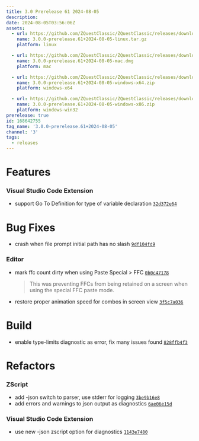 ```yaml
---
title: 3.0 Prerelease 61 2024-08-05
description: 
date: 2024-08-05T03:56:06Z
assets: 
  - url: https://github.com/ZQuestClassic/ZQuestClassic/releases/download/3.0.0-prerelease.61%2B2024-08-05/3.0.0-prerelease.61%2B2024-08-05-linux.tar.gz
    name: 3.0.0-prerelease.61+2024-08-05-linux.tar.gz
    platform: linux

  - url: https://github.com/ZQuestClassic/ZQuestClassic/releases/download/3.0.0-prerelease.61%2B2024-08-05/3.0.0-prerelease.61%2B2024-08-05-mac.dmg
    name: 3.0.0-prerelease.61+2024-08-05-mac.dmg
    platform: mac

  - url: https://github.com/ZQuestClassic/ZQuestClassic/releases/download/3.0.0-prerelease.61%2B2024-08-05/3.0.0-prerelease.61%2B2024-08-05-windows-x64.zip
    name: 3.0.0-prerelease.61+2024-08-05-windows-x64.zip
    platform: windows-x64

  - url: https://github.com/ZQuestClassic/ZQuestClassic/releases/download/3.0.0-prerelease.61%2B2024-08-05/3.0.0-prerelease.61%2B2024-08-05-windows-x86.zip
    name: 3.0.0-prerelease.61+2024-08-05-windows-x86.zip
    platform: windows-win32
prerelease: true
id: 168642755
tag_name: '3.0.0-prerelease.61+2024-08-05'
channel: '3'
tags:
  - releases
---
```





# Features

### Visual Studio Code Extension

- support Go To Definition for type of variable declaration [`32d372e64`](https://github.com/ZQuestClassic/ZQuestClassic/commit/32d372e64775a0f7c0b069a550b835014e8cf6dd)

# Bug Fixes

- crash when file prompt initial path has no slash [`9df104fd9`](https://github.com/ZQuestClassic/ZQuestClassic/commit/9df104fd951c876ad9a83702f4c2eab8cf98ab63)

### Editor

- mark ffc count dirty when using Paste Special > FFC [`0b0c47178`](https://github.com/ZQuestClassic/ZQuestClassic/commit/0b0c47178084a7ae6a34123e67144d14b41a7854)
   &nbsp;
   >This was preventing FFCs from being retained on a screen when using the special FFC paste mode. 
   >
- restore proper animation speed for combos in screen view [`3f5c7a036`](https://github.com/ZQuestClassic/ZQuestClassic/commit/3f5c7a036ff011a960770d88689a653d7a9de91d)

# Build

- enable type-limits diagnostic as error, fix many issues found [`828ffb4f3`](https://github.com/ZQuestClassic/ZQuestClassic/commit/828ffb4f3b477104ccc4f6f310dcca7016f11dc5)

# Refactors

### ZScript

- add -json switch to parser, use stderr for logging [`3be9b16e8`](https://github.com/ZQuestClassic/ZQuestClassic/commit/3be9b16e8a36f9dcca3d7a2aa9095eb8e9f8143a)
- add errors and warnings to json output as diagnostics [`6ae06e15d`](https://github.com/ZQuestClassic/ZQuestClassic/commit/6ae06e15d7b31ad66419587e1ce2a2310092810a)

### Visual Studio Code Extension

- use new -json zscript option for diagnostics [`1143e7480`](https://github.com/ZQuestClassic/ZQuestClassic/commit/1143e74802b275c7b008ddb15817ce2987db410f)
